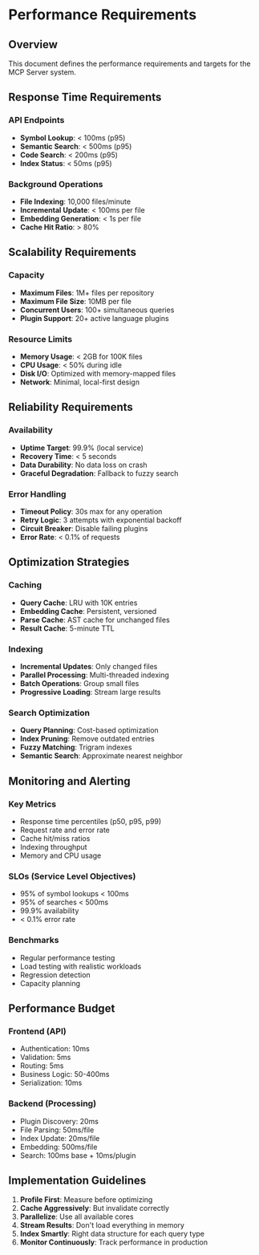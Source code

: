# Performance Requirements

## Overview
This document defines the performance requirements and targets for the MCP Server system.

## Response Time Requirements

### API Endpoints
- **Symbol Lookup**: < 100ms (p95)
- **Semantic Search**: < 500ms (p95)
- **Code Search**: < 200ms (p95)
- **Index Status**: < 50ms (p95)

### Background Operations
- **File Indexing**: 10,000 files/minute
- **Incremental Update**: < 100ms per file
- **Embedding Generation**: < 1s per file
- **Cache Hit Ratio**: > 80%

## Scalability Requirements

### Capacity
- **Maximum Files**: 1M+ files per repository
- **Maximum File Size**: 10MB per file
- **Concurrent Users**: 100+ simultaneous queries
- **Plugin Support**: 20+ active language plugins

### Resource Limits
- **Memory Usage**: < 2GB for 100K files
- **CPU Usage**: < 50% during idle
- **Disk I/O**: Optimized with memory-mapped files
- **Network**: Minimal, local-first design

## Reliability Requirements

### Availability
- **Uptime Target**: 99.9% (local service)
- **Recovery Time**: < 5 seconds
- **Data Durability**: No data loss on crash
- **Graceful Degradation**: Fallback to fuzzy search

### Error Handling
- **Timeout Policy**: 30s max for any operation
- **Retry Logic**: 3 attempts with exponential backoff
- **Circuit Breaker**: Disable failing plugins
- **Error Rate**: < 0.1% of requests

## Optimization Strategies

### Caching
- **Query Cache**: LRU with 10K entries
- **Embedding Cache**: Persistent, versioned
- **Parse Cache**: AST cache for unchanged files
- **Result Cache**: 5-minute TTL

### Indexing
- **Incremental Updates**: Only changed files
- **Parallel Processing**: Multi-threaded indexing
- **Batch Operations**: Group small files
- **Progressive Loading**: Stream large results

### Search Optimization
- **Query Planning**: Cost-based optimization
- **Index Pruning**: Remove outdated entries
- **Fuzzy Matching**: Trigram indexes
- **Semantic Search**: Approximate nearest neighbor

## Monitoring and Alerting

### Key Metrics
- Response time percentiles (p50, p95, p99)
- Request rate and error rate
- Cache hit/miss ratios
- Indexing throughput
- Memory and CPU usage

### SLOs (Service Level Objectives)
- 95% of symbol lookups < 100ms
- 95% of searches < 500ms
- 99.9% availability
- < 0.1% error rate

### Benchmarks
- Regular performance testing
- Load testing with realistic workloads
- Regression detection
- Capacity planning

## Performance Budget

### Frontend (API)
- Authentication: 10ms
- Validation: 5ms
- Routing: 5ms
- Business Logic: 50-400ms
- Serialization: 10ms

### Backend (Processing)
- Plugin Discovery: 20ms
- File Parsing: 50ms/file
- Index Update: 20ms/file
- Embedding: 500ms/file
- Search: 100ms base + 10ms/plugin

## Implementation Guidelines

1. **Profile First**: Measure before optimizing
2. **Cache Aggressively**: But invalidate correctly
3. **Parallelize**: Use all available cores
4. **Stream Results**: Don't load everything in memory
5. **Index Smartly**: Right data structure for each query type
6. **Monitor Continuously**: Track performance in production